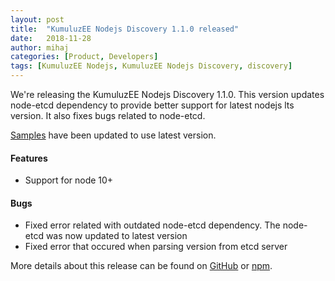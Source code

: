 ```yaml
---
layout: post
title:  "KumuluzEE Nodejs Discovery 1.1.0 released"
date:   2018-11-28
author: mihaj
categories: [Product, Developers]
tags: [KumuluzEE Nodejs, KumuluzEE Nodejs Discovery, discovery]
---
```


We're releasing the KumuluzEE Nodejs Discovery 1.1.0. This version updates node-etcd dependency to provide better support for latest nodejs lts version. It also fixes bugs related to node-etcd.

[Samples](https://github.com/kumuluz/kumuluzee-nodejs-samples/tree/master/kumuluzee-nodejs-discovery) have been updated to use latest version.

<!--more-->

#### Features

- Support for node 10+

#### Bugs

- Fixed error related with outdated node-etcd dependency. The node-etcd was now updated to latest version
- Fixed error that occured when parsing version from etcd server

More details about this release can be found on
[GitHub](https://github.com/kumuluz/kumuluzee-nodejs-discovery/releases/tag/1.1.0)
or [npm](https://www.npmjs.com/package/@kumuluz/kumuluzee-discovery).
